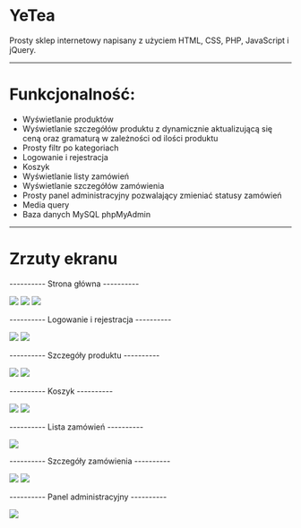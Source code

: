 # YeTea
<p>Prosty sklep internetowy napisany z użyciem HTML, CSS, PHP, JavaScript i jQuery.</p>

<hr />

<h1>Funkcjonalność:</h1>
<ul>
  <li>Wyświetlanie produktów</li>
  <li>Wyświetlanie szczegółów produktu z dynamicznie aktualizującą się ceną oraz gramaturą w zależności od ilości produktu</li>
  <li>Prosty filtr po kategoriach</li>
  <li>Logowanie i rejestracja</li>
  <li>Koszyk</li>
  <li>Wyświetlanie listy zamówień</li>
  <li>Wyświetlanie szczegółów zamówienia</li>
  <li>Prosty panel administracyjny pozwalający zmieniać statusy zamówień</li>
  <li>Media query</li>
  <li>Baza danych MySQL phpMyAdmin</li>
</ul>

<hr />

<h1>Zrzuty ekranu</h1>
<p>---------- Strona główna ----------</p>
<img src="https://user-images.githubusercontent.com/107581764/173931334-c8f68f02-7b58-4300-8880-df05cd3540cf.png" />
<img src="https://user-images.githubusercontent.com/107581764/173931423-17d3a282-187a-432a-8998-9a9ddb4657e8.png" />
<img src="https://user-images.githubusercontent.com/107581764/173931522-1c9fdda7-4021-46cd-ba23-3c262784d74b.png" />
<p>---------- Logowanie i rejestracja ----------</p>
<img src="https://user-images.githubusercontent.com/107581764/173933322-ba2484b9-7344-4b34-acb9-5843bcd2ebad.png" />
<img src="https://user-images.githubusercontent.com/107581764/173933384-46c93de0-a89d-456d-ad5b-e21da1744481.png" />
<p>---------- Szczegóły produktu ----------</p>
<img src="https://user-images.githubusercontent.com/107581764/173931755-611552d9-d32e-46e4-81d5-585543bf1bf2.png" />
<img src="https://user-images.githubusercontent.com/107581764/173931930-d813fdcc-85f4-43ed-8ce5-9aff231fd953.png" />
<p>---------- Koszyk ----------</p>
<img src="https://user-images.githubusercontent.com/107581764/173932251-d024db3a-bc15-4d0b-8142-f2daa67fc955.png" />
<img src="https://user-images.githubusercontent.com/107581764/173932344-27d2b349-8c9d-4d8a-a04e-d86008729c82.png" />
<p>---------- Lista zamówień ----------</p>
<img src="https://user-images.githubusercontent.com/107581764/173932471-014d3bfd-5154-4452-ae67-c112af18965c.png" />
<p>---------- Szczegóły zamówienia ----------</p>
<img src="https://user-images.githubusercontent.com/107581764/173932798-2c2fe1ed-dd34-4438-9874-6b4e7b69e55f.png" />
<img src="https://user-images.githubusercontent.com/107581764/173932901-f4f6d2f6-897f-44ee-a40f-a25960dd84f5.png" />
<p>---------- Panel administracyjny ----------</p>
<img src="https://user-images.githubusercontent.com/107581764/173933034-03cf93c4-6825-4d12-9f38-8d8e5fb09dfb.png" />
